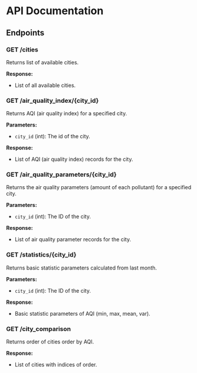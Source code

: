 # API Documentation

## Endpoints

### GET /cities

Returns list of available cities.

**Response:**
- List of all available cities.

### GET /air_quality_index/{city_id}

Returns AQI (air quality index) for a specified city.

**Parameters:**
- `city_id` (int): The id of the city.

**Response:**
- List of AQI (air quality index) records for the city.

### GET /air_quality_parameters/{city_id}

Returns the air quality parameters (amount of each pollutant) for a specified city.

**Parameters:**
- `city_id` (int): The ID of the city.

**Response:**
- List of air quality parameter records for the city.

### GET /statistics/{city_id}

Returns basic statistic parameters calculated from last month.

**Parameters:**
- `city_id` (int): The ID of the city.

**Response:**
- Basic statistic parameters of AQI (min, max, mean, var).

### GET /city_comparison

Returns order of cities order by AQI.

**Response:**
- List of cities with indices of order.
